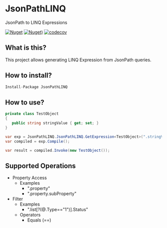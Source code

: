# JsonPathLINQ
JsonPath to LINQ Expressions

[![Nuget](https://img.shields.io/nuget/vpre/JsonPathLINQ.svg?style=flat-square)](https://www.nuget.org/packages/JsonPathLINQ)
[![Nuget)](https://img.shields.io/nuget/dt/JsonPathLINQ.svg?style=flat-square)](https://www.nuget.org/packages/JsonPathLINQ)
[![codecov](https://codecov.io/gh/IvanJosipovic/JsonPathLINQ/branch/alpha/graph/badge.svg?token=I8ARskux8f)](https://codecov.io/gh/IvanJosipovic/JsonPathLINQ)

## What is this?

This project allows generating LINQ Expression from JsonPath queries.

## How to install?

```csharp
Install-Package JsonPathLINQ
```

## How to use?

```csharp
private class TestObject
{
   public string stringValue { get; set; }
}

var exp = JsonPathLINQ.JsonPathLINQ.GetExpression<TestObject>(".stringValue");
var compiled = exp.Compile();

var result = compiled.Invoke(new TestObject());
```

## Supported Operations

- Property Access
  - Examples
    - ".property"
    - ".property.subProperty"
- Filter
  - Examples
    - ".list[?(@.Type==\"1\")].Status"
  - Operators
    - Equals (==)
